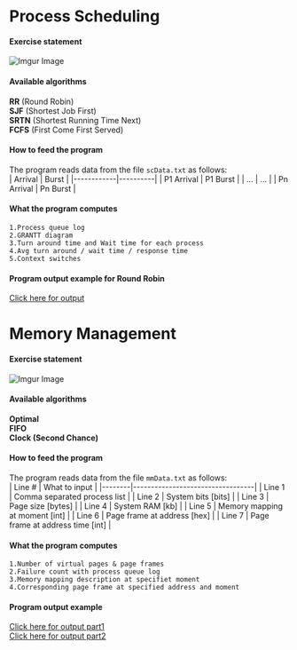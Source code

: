 # Process Scheduling
#### Exercise statement
![Imgur Image](https://i.imgur.com/L2hgxm3.png)

#### Available algorithms
**RR** (Round Robin) <br/> **SJF** (Shortest Job First) <br/> **SRTN** (Shortest Running Time Next) <br/> **FCFS** (First Come First Served)

#### How to feed the program
The program reads data from the file ```scData.txt``` as follows: <br/>
| Arrival    | Burst    |
|------------|----------|
| P1 Arrival | P1 Burst |
| ...        | ...      |
| Pn Arrival | Pn Burst |

#### What the program computes
```1.Process queue log``` <br/>
```2.GRANTT diagram``` <br/>
```3.Turn around time and Wait time for each process``` <br/>
```4.Avg turn around / wait time / response time``` <br/>
```5.Context switches```

#### Program output example for Round Robin
[Click here for output](https://i.imgur.com/o3q3zQH.png)

# Memory Management
#### Exercise statement
![Imgur Image](https://i.imgur.com/Rm9s3ar.png)

#### Available algorithms
**Optimal** <br/>
**FIFO** <br/>
**Clock (Second Chance)**

#### How to feed the program
The program reads data from the file ```mmData.txt``` as follows: <br/>
| Line # | What to input                    |
|--------|----------------------------------|
| Line 1 | Comma separated process list     |
| Line 2 | System bits [bits]               |
| Line 3 | Page size [bytes]                |
| Line 4 | System RAM [kb]                  |
| Line 5 | Memory mapping at moment [int]   |
| Line 6 | Page frame at address [hex]      |
| Line 7 | Page frame at address time [int] |

#### What the program computes
```1.Number of virtual pages & page frames``` <br/>
```2.Failure count with process queue log``` <br/>
```3.Memory mapping description at specifiet moment``` <br/>
```4.Corresponding page frame at specified address and moment``` 

#### Program output example
[Click here for output part1](https://i.imgur.com/dEU83OF.png) <br/>
[Click here for output part2](https://i.imgur.com/ck0Vr2p.png)


